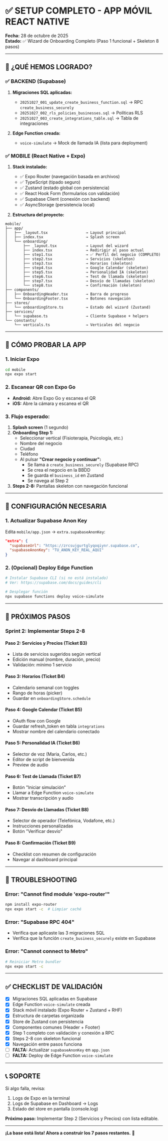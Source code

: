 # ✅ SETUP COMPLETO - APP MÓVIL REACT NATIVE

**Fecha:** 28 de octubre de 2025  
**Estado:** ✅ Wizard de Onboarding Completo (Paso 1 funcional + Skeleton 8 pasos)

---

## 🎉 ¿QUÉ HEMOS LOGRADO?

### ✅ BACKEND (Supabase)
1. **Migraciones SQL aplicadas:**
   - `20251027_001_update_create_business_function.sql` → RPC `create_business_securely`
   - `20251027_002_rls_policies_businesses.sql` → Políticas RLS
   - `20251027_003_create_integrations_table.sql` → Tabla de integraciones

2. **Edge Function creada:**
   - `voice-simulate` → Mock de llamada IA (lista para deployment)

### ✅ MOBILE (React Native + Expo)
1. **Stack instalado:**
   - ✅ Expo Router (navegación basada en archivos)
   - ✅ TypeScript (tipado seguro)
   - ✅ Zustand (estado global con persistencia)
   - ✅ React Hook Form (formularios con validación)
   - ✅ Supabase Client (conexión con backend)
   - ✅ AsyncStorage (persistencia local)

2. **Estructura del proyecto:**
```
mobile/
├── app/
│   ├── _layout.tsx                 → Layout principal
│   ├── index.tsx                   → Splash screen
│   └── onboarding/
│       ├── _layout.tsx             → Layout del wizard
│       ├── index.tsx               → Redirigir al paso actual
│       ├── step1.tsx               → ✅ Perfil del negocio (COMPLETO)
│       ├── step2.tsx               → Servicios (skeleton)
│       ├── step3.tsx               → Horarios (skeleton)
│       ├── step4.tsx               → Google Calendar (skeleton)
│       ├── step5.tsx               → Personalidad IA (skeleton)
│       ├── step6.tsx               → Test de llamada (skeleton)
│       ├── step7.tsx               → Desvío de llamadas (skeleton)
│       └── step8.tsx               → Confirmación (skeleton)
├── components/
│   ├── OnboardingHeader.tsx        → Barra de progreso
│   └── OnboardingFooter.tsx        → Botones navegación
├── stores/
│   └── onboardingStore.ts          → Estado del wizard (Zustand)
├── services/
│   └── supabase.ts                 → Cliente Supabase + helpers
└── constants/
    └── verticals.ts                → Verticales del negocio
```

---

## 🚀 CÓMO PROBAR LA APP

### 1. Iniciar Expo
```bash
cd mobile
npx expo start
```

### 2. Escanear QR con Expo Go
- **Android:** Abre Expo Go y escanea el QR
- **iOS:** Abre la cámara y escanea el QR

### 3. Flujo esperado:
1. **Splash screen** (1 segundo)
2. **Onboarding Step 1:**
   - Seleccionar vertical (Fisioterapia, Psicología, etc.)
   - Nombre del negocio
   - Ciudad
   - Teléfono
   - Al pulsar **"Crear negocio y continuar":**
     - Se llama a `create_business_securely` (Supabase RPC)
     - Se crea el negocio en la BBDD
     - Se guarda el `business_id` en Zustand
     - Se navega al Step 2
3. **Steps 2-8:** Pantallas skeleton con navegación funcional

---

## 🔧 CONFIGURACIÓN NECESARIA

### 1. Actualizar Supabase Anon Key
Edita `mobile/app.json` → `extra.supabaseAnonKey`:
```json
"extra": {
  "supabaseUrl": "https://zrcsujgurtglyqoqiynr.supabase.co",
  "supabaseAnonKey": "TU_ANON_KEY_REAL_AQUI"
}
```

### 2. (Opcional) Deploy Edge Function
```bash
# Instalar Supabase CLI (si no está instalado)
# Ver: https://supabase.com/docs/guides/cli

# Desplegar función
npx supabase functions deploy voice-simulate
```

---

## 📝 PRÓXIMOS PASOS

### **Sprint 2: Implementar Steps 2-8**

#### **Paso 2: Servicios y Precios** (Ticket B3)
- Lista de servicios sugeridos según vertical
- Edición manual (nombre, duración, precio)
- Validación: mínimo 1 servicio

#### **Paso 3: Horarios** (Ticket B4)
- Calendario semanal con toggles
- Rango de horas (picker)
- Guardar en `onboardingStore.schedule`

#### **Paso 4: Google Calendar** (Ticket B5)
- OAuth flow con Google
- Guardar refresh_token en tabla `integrations`
- Mostrar nombre del calendario conectado

#### **Paso 5: Personalidad IA** (Ticket B6)
- Selector de voz (Maria, Carlos, etc.)
- Editor de script de bienvenida
- Preview de audio

#### **Paso 6: Test de Llamada** (Ticket B7)
- Botón "Iniciar simulación"
- Llamar a Edge Function `voice-simulate`
- Mostrar transcripción y audio

#### **Paso 7: Desvío de Llamadas** (Ticket B8)
- Selector de operador (Telefónica, Vodafone, etc.)
- Instrucciones personalizadas
- Botón "Verificar desvío"

#### **Paso 8: Confirmación** (Ticket B9)
- Checklist con resumen de configuración
- Navegar al dashboard principal

---

## 🐛 TROUBLESHOOTING

### Error: "Cannot find module 'expo-router'"
```bash
npm install expo-router
npx expo start -c  # Limpiar caché
```

### Error: "Supabase RPC 404"
- Verifica que aplicaste las 3 migraciones SQL
- Verifica que la función `create_business_securely` existe en Supabase

### Error: "Cannot connect to Metro"
```bash
# Reiniciar Metro bundler
npx expo start -c
```

---

## ✅ CHECKLIST DE VALIDACIÓN

- [x] Migraciones SQL aplicadas en Supabase
- [x] Edge Function `voice-simulate` creada
- [x] Stack móvil instalado (Expo Router + Zustand + RHF)
- [x] Estructura de carpetas organizada
- [x] Store de Zustand con persistencia
- [x] Componentes comunes (Header + Footer)
- [x] Step 1 completo con validación y conexión a RPC
- [x] Steps 2-8 con skeleton funcional
- [x] Navegación entre pasos funciona
- [ ] **FALTA:** Actualizar `supabaseAnonKey` en `app.json`
- [ ] **FALTA:** Deploy de Edge Function `voice-simulate`

---

## 📞 SOPORTE

Si algo falla, revisa:
1. Logs de Expo en la terminal
2. Logs de Supabase en Dashboard → Logs
3. Estado del store en pantalla (console.log)

**Próximo paso:** Implementar Step 2 (Servicios y Precios) con lista editable.

---

**¡La base está lista! Ahora a construir los 7 pasos restantes.** 🚀

